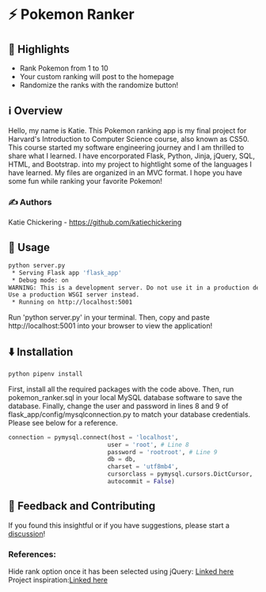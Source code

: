 # ⚡ Pokemon Ranker


## 🌟 Highlights

- Rank Pokemon from 1 to 10
- Your custom ranking will post to the homepage
- Randomize the ranks with the randomize button!


## ℹ️ Overview

Hello, my name is Katie. This Pokemon ranking app is my final project for Harvard's Introduction to Computer Science course, also known as CS50. This course started my software engineering journey and I am thrilled to share what I learned. I have encorporated Flask, Python, Jinja, jQuery, SQL, HTML, and Bootstrap. into my project to hightlight some of the languages I have learned. My files are organized in an MVC format. I hope you have some fun while ranking your favorite Pokemon!


### ✍️ Authors

Katie Chickering - https://github.com/katiechickering


## 🚀 Usage

```bash
python server.py
 * Serving Flask app 'flask_app'
 * Debug mode: on
WARNING: This is a development server. Do not use it in a production deployment.
Use a production WSGI server instead.
 * Running on http://localhost:5001
```
Run 'python server.py' in your terminal. Then, copy and paste http://localhost:5001 into your browser to view the application!


## ⬇️ Installation

```bash
python pipenv install
```
First, install all the required packages with the code above. Then, run pokemon_ranker.sql in your local MySQL database software to save the database. Finally, change the user and password in lines 8 and 9 of flask_app/config/mysqlconnection.py to match your database credentials. Please see below for a reference.

```py
connection = pymysql.connect(host = 'localhost',
                            user = 'root', # Line 8
                            password = 'rootroot', # Line 9
                            db = db,
                            charset = 'utf8mb4',
                            cursorclass = pymysql.cursors.DictCursor,
                            autocommit = False)
```

## 💭 Feedback and Contributing

If you found this insightful or if you have suggestions, please start a [discussion](https://github.com/katiechickering/pokemon-ranker/discussions/1)!

### References:
Hide rank option once it has been selected using jQuery: [Linked here](https://stackoverflow.com/questions/26137309/remove-selected-option-from-another-select-box)
Project inspiration:[Linked here](https://cajunavenger.github.io/)
